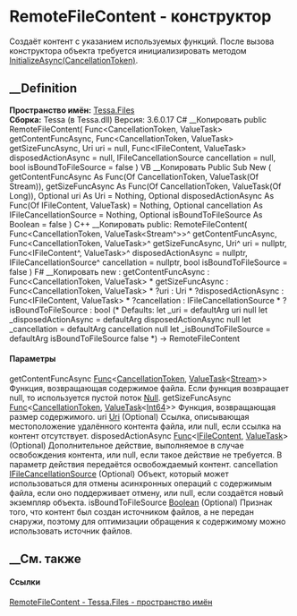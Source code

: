 # RemoteFileContent - конструктор
Создаёт контент с указанием используемых функций. После вызова конструктора
объекта требуется инициализировать методом
[InitializeAsync(CancellationToken)](M_Tessa_Platform_IAsyncInitializable_InitializeAsync.htm).
## __Definition
 **Пространство имён:** [Tessa.Files](N_Tessa_Files.htm)  
 **Сборка:** Tessa (в Tessa.dll) Версия: 3.6.0.17
C# __Копировать
     public RemoteFileContent(
    	Func<CancellationToken, ValueTask<Stream>> getContentFuncAsync,
    	Func<CancellationToken, ValueTask<long>> getSizeFuncAsync,
    	Uri uri = null,
    	Func<IFileContent, ValueTask> disposedActionAsync = null,
    	IFileCancellationSource cancellation = null,
    	bool isBoundToFileSource = false
    )
VB __Копировать
     Public Sub New ( 
    	getContentFuncAsync As Func(Of CancellationToken, ValueTask(Of Stream)),
    	getSizeFuncAsync As Func(Of CancellationToken, ValueTask(Of Long)),
    	Optional uri As Uri = Nothing,
    	Optional disposedActionAsync As Func(Of IFileContent, ValueTask) = Nothing,
    	Optional cancellation As IFileCancellationSource = Nothing,
    	Optional isBoundToFileSource As Boolean = false
    )
C++ __Копировать
     public:
    RemoteFileContent(
    	Func<CancellationToken, ValueTask<Stream^>>^ getContentFuncAsync, 
    	Func<CancellationToken, ValueTask<long long>>^ getSizeFuncAsync, 
    	Uri^ uri = nullptr, 
    	Func<IFileContent^, ValueTask>^ disposedActionAsync = nullptr, 
    	IFileCancellationSource^ cancellation = nullptr, 
    	bool isBoundToFileSource = false
    )
F# __Копировать
     new : 
            getContentFuncAsync : Func<CancellationToken, ValueTask<Stream>> * 
            getSizeFuncAsync : Func<CancellationToken, ValueTask<int64>> * 
            ?uri : Uri * 
            ?disposedActionAsync : Func<IFileContent, ValueTask> * 
            ?cancellation : IFileCancellationSource * 
            ?isBoundToFileSource : bool 
    (* Defaults:
            let _uri = defaultArg uri null
            let _disposedActionAsync = defaultArg disposedActionAsync null
            let _cancellation = defaultArg cancellation null
            let _isBoundToFileSource = defaultArg isBoundToFileSource false
    *)
    -> RemoteFileContent
#### Параметры
getContentFuncAsync
[Func](https://learn.microsoft.com/dotnet/api/system.func-2)<[CancellationToken](https://learn.microsoft.com/dotnet/api/system.threading.cancellationtoken),
[ValueTask](https://learn.microsoft.com/dotnet/api/system.threading.tasks.valuetask-1)<[Stream](https://learn.microsoft.com/dotnet/api/system.io.stream)>>
     Функция, возвращающая содержимое файла. Если функция возвращает null, то используется пустой поток [Null](https://learn.microsoft.com/dotnet/api/system.io.stream.null). 
getSizeFuncAsync
[Func](https://learn.microsoft.com/dotnet/api/system.func-2)<[CancellationToken](https://learn.microsoft.com/dotnet/api/system.threading.cancellationtoken),
[ValueTask](https://learn.microsoft.com/dotnet/api/system.threading.tasks.valuetask-1)<[Int64](https://learn.microsoft.com/dotnet/api/system.int64)>>
    Функция, возвращающая размер содержимого.
uri [Uri](https://learn.microsoft.com/dotnet/api/system.uri) (Optional)
     Ссылка, описывающая местоположение удалённого контента файла, или null, если ссылка на контент отсутствует. 
disposedActionAsync
[Func](https://learn.microsoft.com/dotnet/api/system.func-2)<[IFileContent](T_Tessa_Files_IFileContent.htm),
[ValueTask](https://learn.microsoft.com/dotnet/api/system.threading.tasks.valuetask)>
(Optional)
     Дополнительное действие, выполняемое в случае освобождения контента, или null, если такое действие не требуется. В параметр действия передаётся освобождаемый контент. 
cancellation
[IFileCancellationSource](T_Tessa_Files_IFileCancellationSource.htm)
(Optional)
     Объект, который может использоваться для отмены асинхронных операций с содержимым файла, если оно поддерживает отмену, или null, если создаётся новый экземпляр объекта. 
isBoundToFileSource
[Boolean](https://learn.microsoft.com/dotnet/api/system.boolean) (Optional)
     Признак того, что контент был создан источником файлов, а не передан снаружи, поэтому для оптимизации обращения к содержимому можно использовать источник файлов. 
## __См. также
#### Ссылки
[RemoteFileContent - ](T_Tessa_Files_RemoteFileContent.htm)
[Tessa.Files - пространство имён](N_Tessa_Files.htm)
